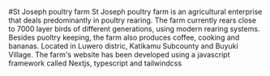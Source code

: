 #St Joseph poultry farm
St Joseph poultry farm is an agricultural enterprise that deals predominantly in poultry rearing. The farm currently rears close to 7000 layer birds of different generations, using modern rearing systems. Besides puoltry keeping, the farm also produces coffee, cooking and bananas. Located in Luwero distric, Katikamu Subcounty and Buyuki Village. The farm's website has been developed using a javascript framework called Nextjs, typescript and tailwindcss